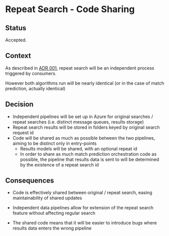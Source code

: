# Repeat Search - Code Sharing

## Status

Accepted.

## Context

As described in [ADR 001](001-RepeatSearch_AppStructure.md), repeat search will be an independent process triggered by consumers. 

However both algorithms run will be nearly identical (or in the case of match prediction, actually identical)

## Decision

- Independent pipelines will be set up in Azure for original searches / repeat searches (i.e. distinct message queues, results storage)
- Repeat search results will be stored in folders keyed by original search request id
- Code will be shared as much as possible between the two pipelines, aiming to be distinct only in entry-points
    - Results models will be shared, with an optional repeat id
    - In order to share as much match prediction orchestration code as possible, the pipeline that results data is sent to will be determined by the existence of a repeat search id 

## Consequences

- Code is effectively shared between original / repeat search, easing maintainability of shared updates
- Independent data pipelines allow for extension of the repeat search feature without affecting regular search

- The shared code means that it will be easier to introduce bugs where results data enters the wrong pipeline 